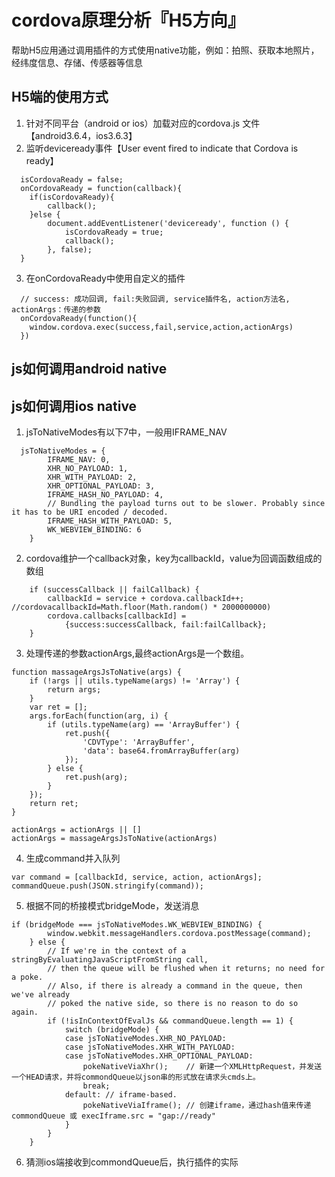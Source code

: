 # cordova原理分析『H5方向』
帮助H5应用通过调用插件的方式使用native功能，例如：拍照、获取本地照片，经纬度信息、存储、传感器等信息
## H5端的使用方式
1. 针对不同平台（android or ios）加载对应的cordova.js 文件【android3.6.4，ios3.6.3】
2. 监听deviceready事件【User event fired to indicate that Cordova is ready】
```
  isCordovaReady = false;
  onCordovaReady = function(callback){
    if(isCordovaReady){
        callback();
    }else {
        document.addEventListener('deviceready', function () {
            isCordovaReady = true;
            callback();
        }, false);
  }
```
3. 在onCordovaReady中使用自定义的插件
```
  // success: 成功回调, fail:失败回调, service插件名, action方法名, actionArgs：传递的参数
  onCordovaReady(function(){
    window.cordova.exec(success,fail,service,action,actionArgs)
  })
```
## js如何调用android native

## js如何调用ios native
1. jsToNativeModes有以下7中，一般用IFRAME_NAV
```
  jsToNativeModes = {
        IFRAME_NAV: 0,
        XHR_NO_PAYLOAD: 1,
        XHR_WITH_PAYLOAD: 2,
        XHR_OPTIONAL_PAYLOAD: 3,
        IFRAME_HASH_NO_PAYLOAD: 4,
        // Bundling the payload turns out to be slower. Probably since it has to be URI encoded / decoded.
        IFRAME_HASH_WITH_PAYLOAD: 5,
        WK_WEBVIEW_BINDING: 6
    }
```
2. cordova维护一个callback对象，key为callbackId，value为回调函数组成的数组
```
    if (successCallback || failCallback) {
        callbackId = service + cordova.callbackId++;  //cordovacallbackId=Math.floor(Math.random() * 2000000000)
        cordova.callbacks[callbackId] =
            {success:successCallback, fail:failCallback};
    }
```
3. 处理传递的参数actionArgs,最终actionArgs是一个数组。
```
function massageArgsJsToNative(args) {
    if (!args || utils.typeName(args) != 'Array') {
        return args;
    }
    var ret = [];
    args.forEach(function(arg, i) {
        if (utils.typeName(arg) == 'ArrayBuffer') {
            ret.push({
                'CDVType': 'ArrayBuffer',
                'data': base64.fromArrayBuffer(arg)
            });
        } else {
            ret.push(arg);
        }
    });
    return ret;
}

actionArgs = actionArgs || []
actionArgs = massageArgsJsToNative(actionArgs)
```
4. 生成command并入队列
```
var command = [callbackId, service, action, actionArgs];
commandQueue.push(JSON.stringify(command));
```
5. 根据不同的桥接模式bridgeMode，发送消息
```
if (bridgeMode === jsToNativeModes.WK_WEBVIEW_BINDING) {
        window.webkit.messageHandlers.cordova.postMessage(command);
    } else {
        // If we're in the context of a stringByEvaluatingJavaScriptFromString call,
        // then the queue will be flushed when it returns; no need for a poke.
        // Also, if there is already a command in the queue, then we've already
        // poked the native side, so there is no reason to do so again.
        if (!isInContextOfEvalJs && commandQueue.length == 1) {
            switch (bridgeMode) {
            case jsToNativeModes.XHR_NO_PAYLOAD:
            case jsToNativeModes.XHR_WITH_PAYLOAD:
            case jsToNativeModes.XHR_OPTIONAL_PAYLOAD:
                pokeNativeViaXhr();    // 新建一个XMLHttpRequest，并发送一个HEAD请求，并将commondQueue以json串的形式放在请求头cmds上。
                break;
            default: // iframe-based.
                pokeNativeViaIframe(); // 创建iframe，通过hash值来传递commondQueue 或 execIframe.src = "gap://ready"
            }
        }
    }
```
6. 猜测ios端接收到commondQueue后，执行插件的实际
